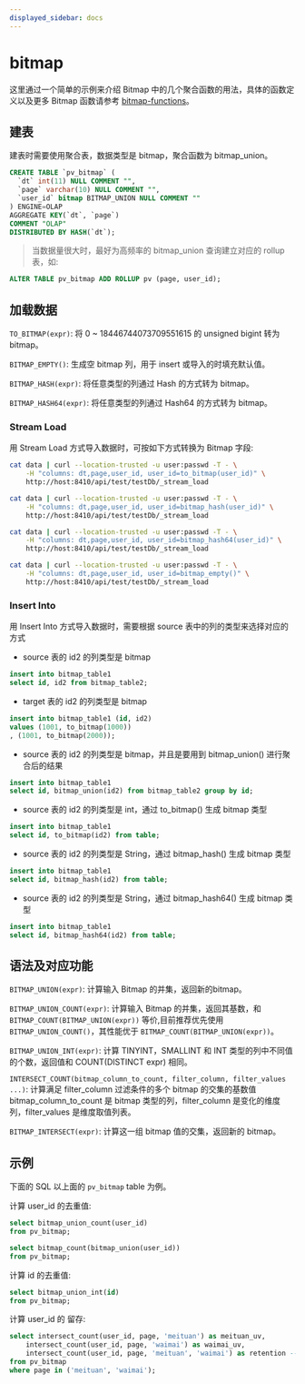 ```yaml
---
displayed_sidebar: docs
---
```


# bitmap

这里通过一个简单的示例来介绍 Bitmap 中的几个聚合函数的用法，具体的函数定义以及更多 Bitmap 函数请参考 [bitmap-functions](../bitmap-functions/bitmap_and.md)。

## 建表

建表时需要使用聚合表，数据类型是 bitmap，聚合函数为 bitmap_union。

```SQL
CREATE TABLE `pv_bitmap` (
  `dt` int(11) NULL COMMENT "",
  `page` varchar(10) NULL COMMENT "",
  `user_id` bitmap BITMAP_UNION NULL COMMENT ""
) ENGINE=OLAP
AGGREGATE KEY(`dt`, `page`)
COMMENT "OLAP"
DISTRIBUTED BY HASH(`dt`);
```

>当数据量很大时，最好为高频率的 bitmap_union 查询建立对应的 rollup 表，如:

```SQL
ALTER TABLE pv_bitmap ADD ROLLUP pv (page, user_id);
```

## 加载数据

`TO_BITMAP(expr)`: 将 0 ~ 18446744073709551615 的 unsigned bigint 转为 bitmap。

`BITMAP_EMPTY()`: 生成空 bitmap 列，用于 insert 或导入的时填充默认值。

`BITMAP_HASH(expr)`: 将任意类型的列通过 Hash 的方式转为 bitmap。

`BITMAP_HASH64(expr)`: 将任意类型的列通过 Hash64 的方式转为 bitmap。

### Stream Load

用 Stream Load 方式导入数据时，可按如下方式转换为 Bitmap 字段:

``` bash
cat data | curl --location-trusted -u user:passwd -T - \
    -H "columns: dt,page,user_id, user_id=to_bitmap(user_id)" \
    http://host:8410/api/test/testDb/_stream_load
```

``` bash
cat data | curl --location-trusted -u user:passwd -T - \
    -H "columns: dt,page,user_id, user_id=bitmap_hash(user_id)" \
    http://host:8410/api/test/testDb/_stream_load
```

``` bash
cat data | curl --location-trusted -u user:passwd -T - \
    -H "columns: dt,page,user_id, user_id=bitmap_hash64(user_id)" \
    http://host:8410/api/test/testDb/_stream_load
```

``` bash
cat data | curl --location-trusted -u user:passwd -T - \
    -H "columns: dt,page,user_id, user_id=bitmap_empty()" \
    http://host:8410/api/test/testDb/_stream_load
```

### Insert Into

用 Insert Into 方式导入数据时，需要根据 source 表中的列的类型来选择对应的方式

* source 表的 id2 的列类型是 bitmap

```SQL
insert into bitmap_table1
select id, id2 from bitmap_table2;
```

* target 表的 id2 的列类型是 bitmap

```SQL
insert into bitmap_table1 (id, id2)
values (1001, to_bitmap(1000))
, (1001, to_bitmap(2000));
```

* source 表的 id2 的列类型是 bitmap，并且是要用到 bitmap_union() 进行聚合后的结果

```SQL
insert into bitmap_table1
select id, bitmap_union(id2) from bitmap_table2 group by id;
```

* source 表的 id2 的列类型是 int，通过 to_bitmap() 生成 bitmap 类型

```SQL
insert into bitmap_table1
select id, to_bitmap(id2) from table;
```

* source 表的 id2 的列类型是 String，通过 bitmap_hash() 生成 bitmap 类型

```SQL
insert into bitmap_table1
select id, bitmap_hash(id2) from table;
```

* source 表的 id2 的列类型是 String，通过 bitmap_hash64() 生成 bitmap 类型

```SQL
insert into bitmap_table1
select id, bitmap_hash64(id2) from table;
```

## 语法及对应功能

`BITMAP_UNION(expr)`: 计算输入 Bitmap 的并集，返回新的bitmap。

`BITMAP_UNION_COUNT(expr)`: 计算输入 Bitmap 的并集，返回其基数，和 `BITMAP_COUNT(BITMAP_UNION(expr))` 等价,目前推荐优先使用 `BITMAP_UNION_COUNT()`，其性能优于 `BITMAP_COUNT(BITMAP_UNION(expr))`。

`BITMAP_UNION_INT(expr)`: 计算 TINYINT，SMALLINT 和 INT 类型的列中不同值的个数，返回值和
COUNT(DISTINCT expr) 相同。

`INTERSECT_COUNT(bitmap_column_to_count, filter_column, filter_values ...)`: 计算满足
filter_column 过滤条件的多个 bitmap 的交集的基数值
bitmap_column_to_count 是 bitmap 类型的列，filter_column 是变化的维度列，filter_values 是维度取值列表。

`BITMAP_INTERSECT(expr)`: 计算这一组 bitmap 值的交集，返回新的 bitmap。

## 示例

下面的 SQL 以上面的 `pv_bitmap` table 为例。

计算 user_id 的去重值:

```SQL
select bitmap_union_count(user_id)
from pv_bitmap;

select bitmap_count(bitmap_union(user_id))
from pv_bitmap;
```

计算 id 的去重值:

```SQL
select bitmap_union_int(id)
from pv_bitmap;
```

计算 user_id 的 留存:

```SQL
select intersect_count(user_id, page, 'meituan') as meituan_uv,
    intersect_count(user_id, page, 'waimai') as waimai_uv,
    intersect_count(user_id, page, 'meituan', 'waimai') as retention -- 在 'meituan' 和 'waimai' 两个页面都出现的用户数
from pv_bitmap
where page in ('meituan', 'waimai');
```
